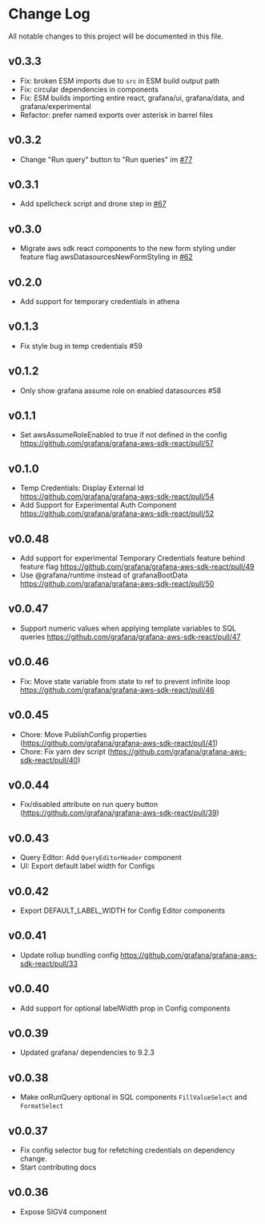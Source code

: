 # Change Log

All notable changes to this project will be documented in this file.

## v0.3.3

- Fix: broken ESM imports due to `src` in ESM build output path
- Fix: circular dependencies in components
- Fix: ESM builds importing entire react, grafana/ui, grafana/data, and grafana/experimental
- Refactor: prefer named exports over asterisk in barrel files

## v0.3.2

- Change "Run query" button to "Run queries" im [#77](https://github.com/grafana/grafana-aws-sdk-react/pull/77)

## v0.3.1

- Add spellcheck script and drone step in [#67](https://github.com/grafana/grafana-aws-sdk-react/pull/67)

## v0.3.0

- Migrate aws sdk react components to the new form styling under feature flag awsDatasourcesNewFormStyling in [#62](https://github.com/grafana/grafana-aws-sdk-react/pull/62)

## v0.2.0

- Add support for temporary credentials in athena

## v0.1.3

- Fix style bug in temp credentials #59

## v0.1.2

- Only show grafana assume role on enabled datasources #58

## v0.1.1

- Set awsAssumeRoleEnabled to true if not defined in the config https://github.com/grafana/grafana-aws-sdk-react/pull/57

## v0.1.0

- Temp Credentials: Display External Id https://github.com/grafana/grafana-aws-sdk-react/pull/54
- Add Support for Experimental Auth Component https://github.com/grafana/grafana-aws-sdk-react/pull/52

## v0.0.48

- Add support for experimental Temporary Credentials feature behind feature flag https://github.com/grafana/grafana-aws-sdk-react/pull/49
- Use @grafana/runtime instead of grafanaBootData https://github.com/grafana/grafana-aws-sdk-react/pull/50

## v0.0.47

- Support numeric values when applying template variables to SQL queries https://github.com/grafana/grafana-aws-sdk-react/pull/47

## v0.0.46

- Fix: Move state variable from state to ref to prevent infinite loop https://github.com/grafana/grafana-aws-sdk-react/pull/46

## v0.0.45

- Chore: Move PublishConfig properties (https://github.com/grafana/grafana-aws-sdk-react/pull/41)
- Chore: Fix yarn dev script (https://github.com/grafana/grafana-aws-sdk-react/pull/40)

## v0.0.44

- Fix/disabled attribute on run query button (https://github.com/grafana/grafana-aws-sdk-react/pull/39)

## v0.0.43

- Query Editor: Add `QueryEditorHeader` component
- UI: Export default label width for Configs

## v0.0.42

- Export DEFAULT_LABEL_WIDTH for Config Editor components

## v0.0.41

- Update rollup bundling config https://github.com/grafana/grafana-aws-sdk-react/pull/33

## v0.0.40

- Add support for optional labelWidth prop in Config components

## v0.0.39

- Updated grafana/ dependencies to 9.2.3

## v0.0.38

- Make onRunQuery optional in SQL components `FillValueSelect` and `FormatSelect`

## v0.0.37

- Fix config selector bug for refetching credentials on dependency change.
- Start contributing docs

## v0.0.36

- Expose SIGV4 component
